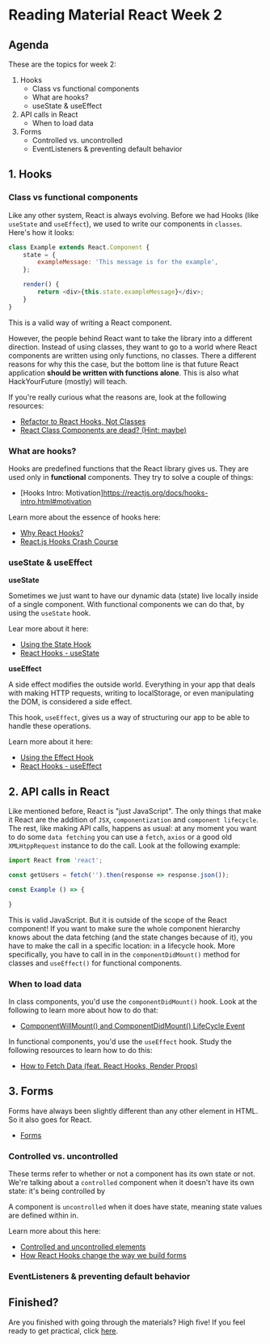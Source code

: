 # Reading Material React Week 2

## Agenda

These are the topics for week 2:

1. Hooks
    - Class vs functional components
    - What are hooks?
    - useState & useEffect
2. API calls in React
    - When to load data
3. Forms
    - Controlled vs. uncontrolled
    - EventListeners & preventing default behavior

## 1. Hooks

### Class vs functional components

Like any other system, React is always evolving. Before we had Hooks (like `useState` and `useEffect`), we used to write our components in `classes`. Here's how it looks:

```js
class Example extends React.Component {
	state = {
		exampleMessage: 'This message is for the example',
	};

	render() {
		return <div>{this.state.exampleMessage}</div>;
	}
}
```

This is a valid way of writing a React component.

However, the people behind React want to take the library into a different direction. Instead of using classes, they want to go to a world where React components are written using only functions, no classes. There a different reasons for why this the case, but the bottom line is that future React application **should be written with functions alone**. This is also what HackYourFuture (mostly) will teach.

If you're really curious what the reasons are, look at the following resources:

-   [Refactor to React Hooks, Not Classes](https://rangle.io/blog/refactor-to-react-hooks-not-classes/)
-   [React Class Components are dead? (Hint: maybe)](https://itnext.io/react-class-components-are-dead-hint-not-yet-1d0a151173b8)

### What are hooks?

Hooks are predefined functions that the React library gives us. They are used only in **functional** components. They try to solve a couple of things:

-   [Hooks Intro: Motivation]https://reactjs.org/docs/hooks-intro.html#motivation

Learn more about the essence of hooks here:

-   [Why React Hooks?](https://www.youtube.com/watch?v=eX_L39UvZes)
-   [React.js Hooks Crash Course](https://www.youtube.com/watch?v=-MlNBTSg_Ww)

### useState & useEffect

**useState**

Sometimes we just want to have our dynamic data (state) live locally inside of a single component. With functional components we can do that, by using the `useState` hook.

Lear more about it here:

-   [Using the State Hook](https://reactjs.org/docs/hooks-state.html)
-   [React Hooks - useState](https://www.youtube.com/watch?v=-G43PbpmGrA)

**useEffect**

A side effect modifies the outside world. Everything in your app that deals with making HTTP requests, writing to localStorage, or even manipulating the DOM, is considered a side effect.

This hook, `useEffect`, gives us a way of structuring our app to be able to handle these operations.

Learn more about it here:

-   [Using the Effect Hook](https://reactjs.org/docs/hooks-effect.html)
-   [React Hooks - useEffect](https://www.youtube.com/watch?v=sjCe4iHyxxs)

## 2. API calls in React

Like mentioned before, React is "just JavaScript". The only things that make it React are the addition of `JSX`, `componentization` and `component lifecycle`. The rest, like making API calls, happens as usual: at any moment you want to do some `data fetching` you can use a `fetch`, `axios` or a good old `XMLHtppRequest` instance to do the call. Look at the following example:

```js
import React from 'react';

const getUsers = fetch('').then(response => response.json());

const Example () => {

}
```

This is valid JavaScript. But it is outside of the scope of the React component! If you want to make sure the whole component hierarchy knows about the data fetching (and the state changes because of it), you have to make the call in a specific location: in a lifecycle hook. More specifically, you have to call in in the `componentDidMount()` method for classes and `useEffect()` for functional components.

### When to load data

In class components, you'd use the `componentDidMount()` hook. Look at the following to learn more about how to do that:

-   [ComponentWillMount() and ComponentDidMount() LifeCycle Event](https://www.youtube.com/watch?v=PEPgugfzDLk)

In functional components, you'd use the `useEffect` hook. Study the following resources to learn how to do this:

-   [How to Fetch Data (feat. React Hooks, Render Props)](https://www.youtube.com/watch?v=Ur6MNStwXlQ)

## 3. Forms

Forms have always been slightly different than any other element in HTML. So it also goes for React.

-   [Forms](https://reactjs.org/docs/forms.html)

### Controlled vs. uncontrolled

These terms refer to whether or not a component has its own state or not. We're talking about a `controlled` component when it doesn't have its own state: it's being controlled by

A component is `uncontrolled` when it does have state, meaning state values are defined within in.

Learn more about this here:

-   [Controlled and uncontrolled elements](https://www.youtube.com/watch?v=nSGZEQa5C_c)
-   [How React Hooks change the way we build forms](https://www.youtube.com/watch?v=8yo44xN7-nQ)

### EventListeners & preventing default behavior

## Finished?

Are you finished with going through the materials? High five! If you feel ready to get practical, click [here](./MAKEME.md).
